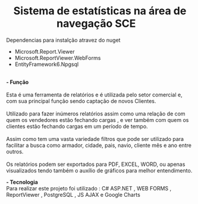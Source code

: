 <h1 style="text-align: center;">Sistema de estat&iacute;sticas na &aacute;rea de navega&ccedil;&atilde;o&nbsp;<strong>SCE</strong>&nbsp; &nbsp;</h1>
<p>Dependencias para instal&ccedil;&atilde;o atravez do nuget</p>
<ul>
<li>Microsoft.Report.Viewer</li>
<li>Microsoft.ReportViewer.WebForms</li>
<li>EntityFramework6.Npgsql</li>
</ul>
</hr>
<p>&nbsp;<br /><strong>- Fun&ccedil;&atilde;o<br /></strong><br />Esta &eacute; uma ferramenta de relat&oacute;rios e &eacute; utilizada pelo setor comercial e, com sua principal fun&ccedil;&atilde;o sendo capta&ccedil;&atilde;o de novos Clientes.<br /><br />Utilizado para fazer in&uacute;meros relat&oacute;rios assim como uma rela&ccedil;&atilde;o de com quem os vendedores est&atilde;o fechando cargas , e ver tamb&eacute;m com quem os clientes est&atilde;o fechando cargas em um per&iacute;odo de tempo.<br /><br />Assim como tem uma vasta variedade filtros que pode ser utilizado para facilitar a busca como armador, cidade, pais, navio, cliente m&ecirc;s e ano entre outros.<br /><br />Os relat&oacute;rios podem ser exportados para PDF, EXCEL, WORD, ou apenas visualizados tendo tamb&eacute;m o aux&iacute;lio de gr&aacute;ficos para melhor entendimento.</p>
</hr>
<p><strong>- Tecnologia</strong><br />Para realizar este projeto foi utilizado : C# ASP.NET , WEB FORMS , ReportViewer , PostgreSQL , JS AJAX e Google Charts <br />
 

